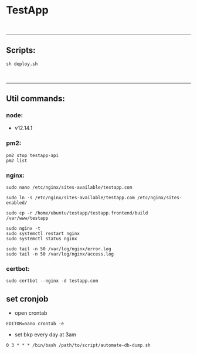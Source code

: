 # TestApp

<br/>
<hr/>

## Scripts:

```
sh deploy.sh
```

<br/>
<hr/>

## Util commands:

### node:

- v12.14.1

### pm2:

```
pm2 stop testapp-api
pm2 list
```

### nginx:

```
sudo nano /etc/nginx/sites-available/testapp.com

sudo ln -s /etc/nginx/sites-available/testapp.com /etc/nginx/sites-enabled/

sudo cp -r /home/ubuntu/testapp/testapp.frontend/build /var/www/testapp

sudo nginx -t
sudo systemctl restart nginx
sudo systemctl status nginx

sudo tail -n 50 /var/log/nginx/error.log
sudo tail -n 50 /var/log/nginx/access.log
```

### certbot:

```
sudo certbot --nginx -d testapp.com
```

## set cronjob

- open crontab

```
EDITOR=nano crontab -e
```

- set bkp every day at 3am

```
0 3 * * * /bin/bash /path/to/script/automate-db-dump.sh
```
